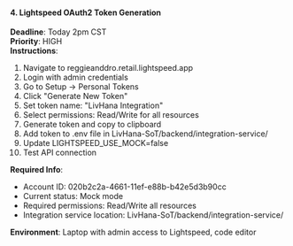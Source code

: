 #### 4. Lightspeed OAuth2 Token Generation

**Deadline**: Today 2pm CST  
**Priority**: HIGH  
**Instructions**:

1. Navigate to reggieanddro.retail.lightspeed.app
2. Login with admin credentials
3. Go to Setup → Personal Tokens
4. Click "Generate New Token"
5. Set token name: "LivHana Integration"
6. Select permissions: Read/Write for all resources
7. Generate token and copy to clipboard
8. Add token to .env file in LivHana-SoT/backend/integration-service/
9. Update LIGHTSPEED_USE_MOCK=false
10. Test API connection

**Required Info**:

- Account ID: 020b2c2a-4661-11ef-e88b-b42e5d3b90cc
- Current status: Mock mode
- Required permissions: Read/Write all resources
- Integration service location: LivHana-SoT/backend/integration-service/

**Environment**: Laptop with admin access to Lightspeed, code editor
